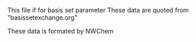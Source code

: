 This file if for basis set parameter
These data are quoted from "basissetexchange.org"

These data is formated by NWChem
